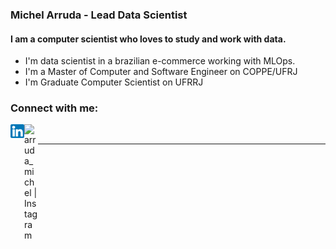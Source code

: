 ### Michel Arruda - Lead Data Scientist

#### I am a computer scientist who loves to study and work with data.

- I'm data scientist in a brazilian e-commerce working with MLOps.
- I'm a Master of Computer and Software Engineer on COPPE/UFRJ
- I'm Graduate Computer Scientist on UFRRJ

### Connect with me:

[<img align="left"  width="22px" src="logo-linkedin.png" />](https://linkedin.com/in/arrudamichel)

[<img align="left" alt="arruda_michel | Instagram" width="22px" src="https://upload.wikimedia.org/wikipedia/commons/5/58/Instagram-Icon.png" />](https://instagram.com/arruda_michel)

<br />

---
[linkedin]: linkedin.com/in/arrudamichel
[instagram]: https://instagram.com/arruda_michel
